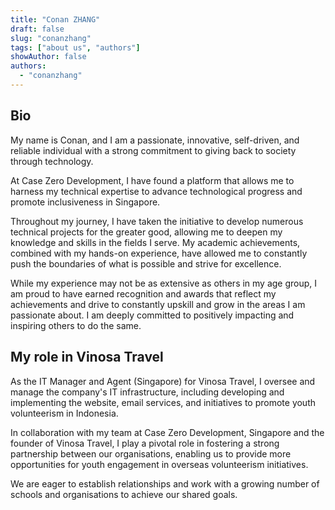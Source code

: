 ```yaml
---
title: "Conan ZHANG"
draft: false
slug: "conanzhang"
tags: ["about us", "authors"]
showAuthor: false
authors:
  - "conanzhang"
---
```


## Bio

My name is Conan, and I am a passionate, innovative, self-driven, and reliable individual with a strong commitment to giving back to society through technology. 

At Case Zero Development, I have found a platform that allows me to harness my technical expertise to advance technological progress and promote inclusiveness in Singapore.

Throughout my journey, I have taken the initiative to develop numerous technical projects for the greater good, allowing me to deepen my knowledge and skills in the fields I serve. My academic achievements, combined with my hands-on experience, have allowed me to constantly push the boundaries of what is possible and strive for excellence.

While my experience may not be as extensive as others in my age group, I am proud to have earned recognition and awards that reflect my achievements and drive to constantly upskill and grow in the areas I am passionate about. I am deeply committed to positively impacting and inspiring others to do the same.

## My role in Vinosa Travel

As the IT Manager and Agent (Singapore) for Vinosa Travel, I oversee and manage the company's IT infrastructure, including developing and implementing the website, email services, and initiatives to promote youth volunteerism in Indonesia. 

In collaboration with my team at Case Zero Development, Singapore and the founder of Vinosa Travel, I play a pivotal role in fostering a strong partnership between our organisations, enabling us to provide more opportunities for youth engagement in overseas volunteerism initiatives. 

We are eager to establish relationships and work with a growing number of schools and organisations to achieve our shared goals.





